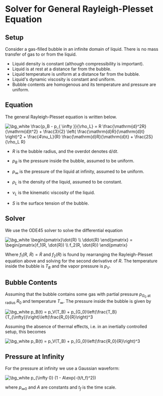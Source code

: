 # Solver for General Rayleigh-Plesset Equation

## Setup

Consider a gas-filled bubble in an infinite domain of liquid. There is no mass transfer
of gas to or from the liquid.

- Liquid density is constant (although compressibility is important).
- Liquid is at rest at a distance far from the bubble.
- Liquid temperature is uniform at a distance far from the bubble.
- Liquid's dynamic viscosity is constant and uniform.
- Bubble contents are homogenous and its temperature and pressure are uniform.

## Equation

The general Rayleigh-Plesset equation is written below.

<img src="https://latex.codecogs.com/png.image?\dpi{200}&space;\bg_white&space;\frac{p_B&space;-&space;p_{&space;\infty&space;}}{\rho_L}&space;=&space;R&space;\frac{\mathrm{d}^2R}{\mathrm{d}t^2}&space;&plus;&space;\frac{3}{2}&space;\left(&space;\frac{\mathrm{d}R}{\mathrm{d}t}&space;\right)^2&space;&plus;&space;\frac{4\nu_L}{R}&space;\frac{\mathrm{d}R}{\mathrm{d}t}&space;&plus;&space;\frac{2S}{\rho_L&space;R}" title="\bg_white \frac{p_B - p_{ \infty }}{\rho_L} = R \frac{\mathrm{d}^2R}{\mathrm{d}t^2} + \frac{3}{2} \left( \frac{\mathrm{d}R}{\mathrm{d}t} \right)^2 + \frac{4\nu_L}{R} \frac{\mathrm{d}R}{\mathrm{d}t} + \frac{2S}{\rho_L R}" />

-   *R* is the bubble radius, and the overdot denotes d/d*t*.

-   *p*<sub>*B*</sub> is the pressure inside the bubble, assumed to be
    uniform.

-   *p*<sub>∞</sub> is the pressure of the liquid at infinity, assumed
    to be uniform.

-   *ρ*<sub>*L*</sub> is the density of the liquid, assumed to be
    constant.

-   *ν*<sub>*L*</sub> is the kinematic viscosity of the liquid.

-   *S* is the surface tension of the bubble.

## Solver

We use the ODE45 solver to solve the differential equation

<img src="https://latex.codecogs.com/svg.image?\bg_white&space;\begin{pmatrix}\dot{R}&space;\\&space;\ddot{R}&space;\end{pmatrix}&space;=&space;&space;\begin{pmatrix}f_1(R,&space;\dot{R})&space;\\&space;f_2(R,&space;\dot{R})&space;\end{pmatrix}&space;" title="\bg_white \begin{pmatrix}\dot{R} \\ \ddot{R} \end{pmatrix} = \begin{pmatrix}f_1(R, \dot{R}) \\ f_2(R, \dot{R}) \end{pmatrix} " />

Where *f*<sub>1</sub>(*R*, *Ṙ*) = *Ṙ* and *f*<sub>2</sub>(*R*) is found by 
rearranging the Rayleigh-Plesset equation above and solving for the second derivative of *R*.
The temperature inside the bubble is *T*<sub>*B*</sub> and the vapor
pressure is *p*<sub>*V*</sub>.

## Bubble Contents

Assuming that the bubble contains some gas with partial pressure *p*<sub>*G*<sub>0</sub> 
at radius </sub>*R*<sub>0</sub> and temperature *T*<sub>∞</sub>.
The pressure inside the bubble is given by

<img src="https://latex.codecogs.com/svg.image?\bg_white&space;p_B(t)&space;=&space;p_V(T_B)&space;&plus;&space;p_{G_0}\left(\frac{T_B}{T_{\infty}}\right)\left(\frac{R_0}{R}\right)^3" title="\bg_white p_B(t) = p_V(T_B) + p_{G_0}\left(\frac{T_B}{T_{\infty}}\right)\left(\frac{R_0}{R}\right)^3" />

Assuming the absence of thermal effects, i.e. in an inertially controlled setup, this becomes

<img src="https://latex.codecogs.com/svg.image?\bg_white&space;p_B(t)&space;=&space;p_V(T_B)&space;&plus;&space;p_{G_0}\left(\frac{R_0}{R}\right)^3" title="\bg_white p_B(t) = p_V(T_B) + p_{G_0}\left(\frac{R_0}{R}\right)^3" />

## Pressure at Infinity

For the pressure at infinity we use a Gaussian waveform:

<img src="https://latex.codecogs.com/svg.image?\bg_white&space;p_{\infty&space;0}&space;(1&space;-&space;A\exp(-(t/t_f)^2))" title="\bg_white p_{\infty 0} (1 - A\exp(-(t/t_f)^2))" />

where *p*<sub>∞0</sub> and *A* are constants and *t*<sub>*f*</sub> is the time scale.


